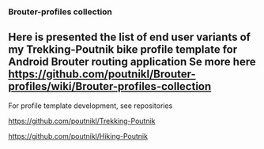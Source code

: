 ### Brouter-profiles collection

Here is presented the list of end user variants of my Trekking-Poutnik bike profile template for Android Brouter routing application 
Se more here https://github.com/poutnikl/Brouter-profiles/wiki/Brouter-profiles-collection
-----------------------------------------

For profile template development, see repositories

https://github.com/poutnikl/Trekking-Poutnik

https://github.com/poutnikl/Hiking-Poutnik

